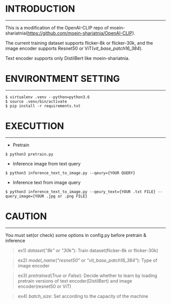 # INTRODUCTION
--------------------------------------------------------------------------
This is a modification of the OpenAI-CLIP repo of moein-shariatnia(https://github.com/moein-shariatnia/OpenAI-CLIP).

The current training dataset supports flicker-8k or flicker-30k, and the image encoder supports Resnet50 or ViT(*vit_base_patch16_384*).

Text encoder supports only DistilBert like moein-shariatnia.

# ENVIRONTMENT SETTING
--------------------------------------------------------------------------
```
$ virtualenv .venv --python=python3.6
$ source .venv/bin/activate
$ pip install -r requirements.txt
```

# EXECUTTION
--------------------------------------------------------------------------
+ Pretrain
```
$ python3 pretrain.py
```

+ Inference image from text query 
```
$ python3 inference_text_to_image.py --qeury={YOUR QUERY}
```

+ Inference text from image query
```
$ python3 inference_text_to_image.py --qeury_text={YOUR .txt FILE} --query_image={YOUR .jpg or .png FILE}
```

# CAUTION
--------------------------------------------------------------------------
You must set(or check) some options in config.py before pretrain & inference
> ex1) *dataset*(*"8k"* or *"30k"*): Train dataset(flicker-8k or flicker-30k)

> ex2) *model_name*(*"resnet50"* or *"vit_base_patch16_384"*): Type of image encoder

> ex3) *pretrained*(*True* or *False*): Decide whether to learn by loading pretrain versions of text encoder(DistilBert) and image encoder(resnet50 or ViT)

> ex4) *batch_size*: Set according to the capacity of the machine
